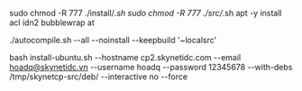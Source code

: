 sudo chmod -R 777 ./install/*.sh
sudo chmod -R 777 ./src/*.sh
apt -y install acl idn2 bubblewrap at

./autocompile.sh --all --noinstall --keepbuild '~localsrc'

bash install-ubuntu.sh --hostname cp2.skynetidc.com --email hoadq@skynetidc.vn --username hoadq --password 12345678 --with-debs /tmp/skynetcp-src/deb/ --interactive no --force

